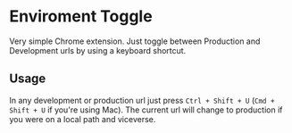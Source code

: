 # Enviroment Toggle

Very simple Chrome extension. Just toggle between Production and Development urls by using a keyboard shortcut.

## Usage

In any development or production url just press `Ctrl + Shift + U` (`Cmd + Shift + U` if you're using Mac). The current url will change to production if you were on a local path and viceverse.
